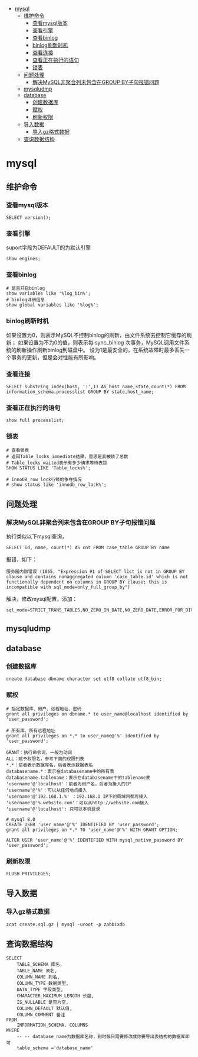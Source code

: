 <!-- TOC -->

- [mysql](#mysql)
    - [维护命令](#维护命令)
        - [查看mysql版本](#查看mysql版本)
        - [查看引擎](#查看引擎)
        - [查看binlog](#查看binlog)
        - [binlog刷新时机](#binlog刷新时机)
        - [查看连接](#查看连接)
        - [查看正在执行的语句](#查看正在执行的语句)
        - [锁表](#锁表)
    - [问题处理](#问题处理)
        - [解决MySQL非聚合列未包含在GROUP BY子句报错问题](#解决mysql非聚合列未包含在group-by子句报错问题)
    - [mysqludmp](#mysqludmp)
    - [database](#database)
        - [创建数据库](#创建数据库)
        - [赋权](#赋权)
        - [刷新权限](#刷新权限)
    - [导入数据](#导入数据)
        - [导入gz格式数据](#导入gz格式数据)
    - [查询数据结构](#查询数据结构)

<!-- /TOC -->

# mysql

## 维护命令

### 查看mysql版本

    SELECT version();

### 查看引擎
suport字段为DEFAULT的为默认引擎

    show engines;

### 查看binlog

    # 是否开启binlog
    show variables like '%log_bin%';
    # binlog详细信息
    show global variables like '%log%';

### binlog刷新时机
如果设置为0，则表示MySQL不控制binlog的刷新，由文件系统去控制它缓存的刷新；
如果设置为不为0的值，则表示每 sync_binlog 次事务，MySQL调用文件系统的刷新操作刷新binlog到磁盘中。
设为1是最安全的，在系统故障时最多丢失一个事务的更新，但是会对性能有所影响。

### 查看连接

    SELECT substring_index(host, ':',1) AS host_name,state,count(*) FROM information_schema.processlist GROUP BY state,host_name;

### 查看正在执行的语句

    show full processlist;

### 锁表

    # 查看锁表 
    # 返回Table_locks_immediate结果，意思是表被锁了总数
    # Table_locks_waited表示有多少请求等待表锁
    SHOW STATUS LIKE 'Table_locks%';

    # InnoDB_row_lock行锁的争夺情况
    # show status like 'innodb_row_lock%';

## 问题处理

### 解决MySQL非聚合列未包含在GROUP BY子句报错问题
执行类似以下mysql查询，

    SELECT id, name, count(*) AS cnt FROM case_table GROUP BY name

报错，如下：

    服务器内部错误 (1055, "Expression #1 of SELECT list is not in GROUP BY clause and contains nonaggregated column 'case_table.id' which is not functionally dependent on columns in GROUP BY clause; this is incompatible with sql_mode=only_full_group_by")

解决，修改mysql配置，添加：

    sql_mode=STRICT_TRANS_TABLES,NO_ZERO_IN_DATE,NO_ZERO_DATE,ERROR_FOR_DIVISION_BY_ZERO,NO_AUTO_CREATE_USER,NO_ENGINE_SUBSTITUTION 

## mysqludmp

## database

### 创建数据库

    create database dbname character set utf8 collate utf8_bin; 

### 赋权

    # 指定数据库、用户、远程地址、密码
    grant all privileges on dbname.* to user_name@localhost identified by 'user_password'; 

    # 所有库、所有远程地址
    grant all privileges on *.* to user_name@'%' identified by 'user_password'; 

    GRANT：执行命令词，一般为动词
    ALL：赋予权限名，参考下面的权限列表
    *.*：前者表示数据库名，后者表示数据表名
    databasename.*：表示在databasename中的所有表
    databasename.tablename：表示在databasename中的tablename表
    'username'@'localhost'：前者为用户名，后者为接入的IP
    'username'@'%'：可以从任何地点接入
    'username'@'192.168.1.%' ：192.168.1 IP下的局域网都可接入
    'username'@'%.website.com'：可以从http://website.com接入
    'username'@'localhost': 只可以本机登录

    # mysql 8.0
    CREATE USER 'user_name'@'%' IDENTIFIED BY 'user_password';
    grant all privileges on *.* TO 'user_name'@'%' WITH GRANT OPTION;

    ALTER USER 'user_name'@'%' IDENTIFIED WITH mysql_native_password BY 'user_password';

### 刷新权限

    FLUSH PRIVILEGES;

## 导入数据

### 导入gz格式数据
    zcat create.sql.gz | mysql -uroot -p zabbixdb

## 查询数据结构

    SELECT
        TABLE_SCHEMA 库名,
        TABLE_NAME 表名,
        COLUMN_NAME 列名,
        COLUMN_TYPE 数据类型,
        DATA_TYPE 字段类型,
        CHARACTER_MAXIMUM_LENGTH 长度,
        IS_NULLABLE 是否为空,
        COLUMN_DEFAULT 默认值,
        COLUMN_COMMENT 备注
    FROM
        INFORMATION_SCHEMA. COLUMNS 
    WHERE
        -- -- database_name为数据库名称，到时候只需要修改成你要导出表结构的数据库即可
        table_schema ='database_name'